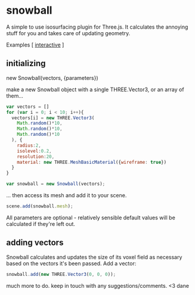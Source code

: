 # snowball
A simple to use isosurfacing plugin for Three.js. It calculates the annoying stuff for you and takes care of updating geometry. 

Examples [
[interactive](https://danefilipczak.github.io/snowball/examples/interactive)
]
## initializing 

new Snowball(vectors, {parameters})

make a new Snowball object with a single THREE.Vector3, or an array of them... 

```javascript
var vectors = []
for (var i = 0; i < 10; i++){
  vectors[i] = new THREE.Vector3(
    Math.random()*10,
    Math.random()*10,
    Math.random()*10
  ), {
    radius:2,
    isolevel:0.2,
    resolution:20,
    material: new THREE.MeshBasicMaterial({wireframe: true})
  }
}

var snowball = new Snowball(vectors);
````
... then access its mesh and add it to your scene.
````javascript
scene.add(snowball.mesh);

````
All parameters are optional - relatively sensible default values will be calculated if they're left out. 



## adding vectors  
Snowball calculates and updates the size of its voxel field as necessary based on the vectors it's been passed. Add a vector:
````javascript
snowball.add(new THREE.Vector3(0, 0, 0));

````

much more to do. keep in touch with any suggestions/comments. <3 dane
